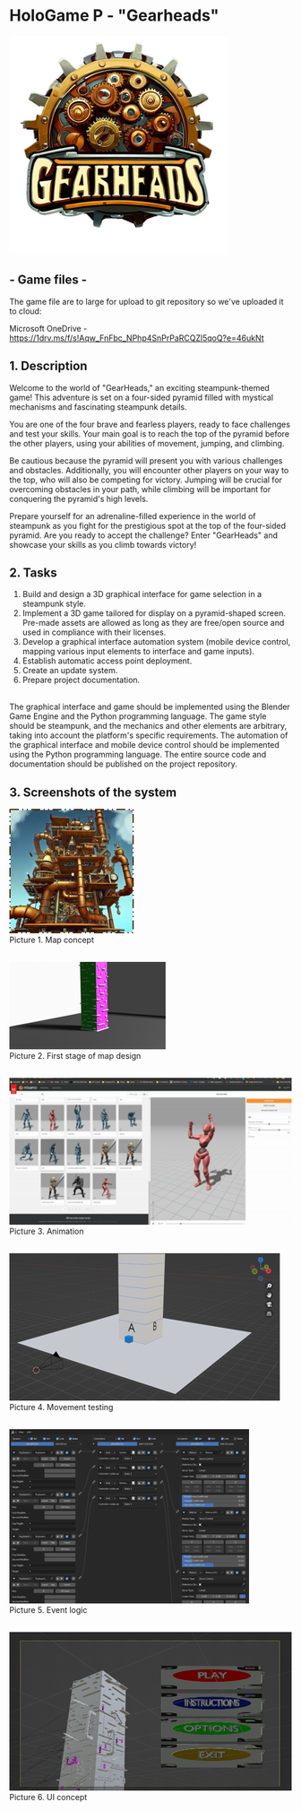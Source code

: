 # HoloGame P - "Gearheads"
![logo](https://github.com/AILab-FOI/PRRI-HoloGameP2023/blob/1202c42302db00ccedf515009c045f08596d8c0e/Classes/logo.png) 
## - Game files -
The game file are to large for upload to git repository so we've uploaded it to cloud:

Microsoft OneDrive - https://1drv.ms/f/s!Aqw_FnFbc_NPhp4SnPrPaRCQZl5qoQ?e=46ukNt 


## 1. Description

Welcome to the world of "GearHeads," an exciting steampunk-themed game! This adventure is set on a four-sided pyramid filled with mystical mechanisms and fascinating steampunk details. <br>

You are one of the four brave and fearless players, ready to face challenges and test your skills. Your main goal is to reach the top of the pyramid before the other players, using your abilities of movement, jumping, and climbing.
<br>

Be cautious because the pyramid will present you with various challenges and obstacles. Additionally, you will encounter other players on your way to the top, who will also be competing for victory. Jumping will be crucial for overcoming obstacles in your path, while climbing will be important for conquering the pyramid's high levels.
<br>

Prepare yourself for an adrenaline-filled experience in the world of steampunk as you fight for the prestigious spot at the top of the four-sided pyramid. Are you ready to accept the challenge? Enter "GearHeads" and showcase your skills as you climb towards victory!

## 2. Tasks

1. Build and design a 3D graphical interface for game selection in a steampunk style. <br>
2. Implement a 3D game tailored for display on a pyramid-shaped screen. Pre-made assets are allowed as long as they are free/open source and used in compliance with their licenses. <br>
3. Develop a graphical interface automation system (mobile device control, mapping various input elements to interface and game inputs). <br>
4. Establish automatic access point deployment. <br>
5. Create an update system. <br>
6. Prepare project documentation. <br> <br>

The graphical interface and game should be implemented using the Blender Game Engine and the Python programming language. The game style should be steampunk, and the mechanics and other elements are arbitrary, taking into account the platform's specific requirements. The automation of the graphical interface and mobile device control should be implemented using the Python programming language. The entire source code and documentation should be published on the project repository.

## 3. Screenshots of the system

![concept](https://github.com/AILab-FOI/PRRI-HoloGameP2023/blob/1202c42302db00ccedf515009c045f08596d8c0e/Classes/concept.jpg) <br>
Picture 1. Map concept
<br>
<br>

![first_stage](https://github.com/AILab-FOI/PRRI-HoloGameP2023/blob/1202c42302db00ccedf515009c045f08596d8c0e/Classes/first_stage.png) <br>
Picture 2. First stage of map design
<br>
<br>

![animation](https://github.com/AILab-FOI/PRRI-HoloGameP2023/blob/1202c42302db00ccedf515009c045f08596d8c0e/Classes/animation.png) <br>
Picture 3. Animation
<br>
<br>

![test](https://github.com/AILab-FOI/PRRI-HoloGameP2023/blob/1202c42302db00ccedf515009c045f08596d8c0e/Classes/event_test.png) <br>
Picture 4. Movement testing
<br>
<br>

![logic](https://github.com/AILab-FOI/PRRI-HoloGameP2023/blob/1202c42302db00ccedf515009c045f08596d8c0e/Classes/event_logic.png) <br>
Picture 5. Event logic
<br>
<br>

![ui_concept](https://github.com/AILab-FOI/PRRI-HoloGameP2023/blob/1202c42302db00ccedf515009c045f08596d8c0e/Classes/ui.png) <br>
Picture 6. UI concept
<br>
<br>





